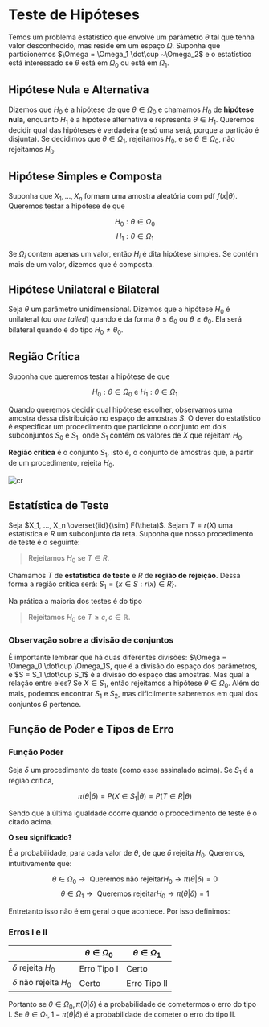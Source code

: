 # Teste de Hipóteses

Temos um problema estatístico que envolve um parâmetro $\theta$ tal que tenha valor desconhecido, mas reside em um espaço $\Omega$. Suponha que particionemos $\Omega = \Omega_1 \dot\cup ~\Omega_2$ e o estatístico está interessado se $\theta$ está em $\Omega_0$ ou está em $\Omega_1$. 

## Hipótese Nula e Alternativa 

Dizemos que $H_0$ é a hipótese de que $\theta \in \Omega_0$ e chamamos $H_0$ de **hipótese nula**, enquanto $H_1$ é a hipótese alternativa e representa $\theta \in H_1$. Queremos decidir qual das hipóteses é verdadeira (e só uma será, porque a partição é disjunta). Se decidimos que $\theta \in \Omega_1$, rejeitamos $H_0$, e se $\theta \in \Omega_0$, não rejeitamos $H_0$. 

## Hipótese Simples e Composta 

Suponha que $X_1, ..., X_n$ formam uma amostra aleatória com pdf $f(x|\theta)$. Queremos testar a hipótese de que 

$$
H_0: \theta \in \Omega_0
$$
$$
H_1: \theta \in \Omega_1
$$

Se $\Omega_i$ contem apenas um valor, então $H_i$ é dita hipótese simples. Se contém mais de um valor, dizemos que é composta. 

## Hipótese Unilateral e Bilateral 

Seja $\theta$ um parâmetro unidimensional. Dizemos que a hipótese $H_0$ é unilateral (ou *one tailed*) quando é da forma $\theta \leq \theta_0$ ou $\theta \geq \theta_0$. Ela será bilateral quando é do tipo $H_0 \neq \theta_0$. 

## Região Crítica 

Suponha que queremos testar a hipótese de que 

$$
H_0: \theta \in \Omega_0 \text{ e } H_1: \theta \in \Omega_1
$$

Quando queremos decidir qual hipótese escolher, observamos uma amostra dessa distribuição no espaço de amostras $S$. O dever do estatístico é especificar um procedimento que particione o conjunto em dois subconjuntos $S_0$ e $S_1$, onde $S_1$ contém os valores de $X$ que rejeitam $H_0$. 

**Região crítica** é o conjunto $S_1$, isto é, o conjunto de amostras que, a partir de um procedimento, rejeita $H_0$. 

![cr](../images/critical_region_draw.jpg)

## Estatística de Teste

Seja $X_1, ..., X_n \overset{iid}{\sim} F(\theta)$. Sejam $T = r(X)$ uma estatística e $R$ um subconjunto da reta. Suponha que nosso procedimento de teste é o seguinte: 

> Rejeitamos $H_0$ se $T\in R$.

Chamamos $T$ de **estatística de teste** e $R$ de **região de rejeição**. Dessa forma a região crítica será: $S_1 = \{x \in S: r(x) \in R\}$. 

Na prática a maioria dos testes é do tipo

> Rejeitamos $H_0$ se $T \geq c, c \in \mathbb{R}$.

### Observação sobre a divisão de conjuntos

É importante lembrar que há duas diferentes divisões:
$\Omega = \Omega_0 \dot\cup \Omega_1$, que é a divisão do espaço dos parâmetros, e $S = S_1 \dot\cup S_1$ é a divisão do espaço das amostras. Mas qual a relação entre eles? Se $X \in S_1$, então rejeitamos a hipótese $\theta \in \Omega_0$. Além do mais, podemos encontrar $S_1$ e $S_2$, mas dificilmente saberemos em qual dos conjuntos $\theta$ pertence. 

## Função de Poder e Tipos de Erro

### Função Poder 

Seja $\delta$ um procedimento de teste (como esse assinalado acima). Se $S_1$ é a região crítica, 

$$
\pi(\theta|\delta) = P(X \in S_1|\theta) = P(T \in R|\theta)
$$

Sendo que a última igualdade ocorre quando o proocedimento de teste é o citado acima. 

**O seu significado?**

É a probabilidade, para cada valor de $\theta$, de que $\delta$ rejeita $H_0$. Queremos, intuitivamente que:

$$
\theta \in \Omega_0 \rightarrow \text{ Queremos não rejeitar} H_0 \rightarrow \pi(\theta|\delta) = 0 
$$
$$
\theta \in \Omega_1 \rightarrow \text{ Queremos rejeitar} H_0 \rightarrow \pi(\theta|\delta) = 1 
$$

Entretanto isso não é em geral o que acontece. Por isso definimos:

### Erros I e II

||$\theta \in \Omega_0$|$\theta \in \Omega_1$|
|-|-|-|
|$\delta$ rejeita $H_0$|Erro Tipo I|Certo|
|$\delta$ não rejeita $H_0$|Certo|Erro Tipo II|

Portanto se $\theta \in \Omega_0, \pi(\theta|\delta)$ é a probabilidade de cometermos o erro do tipo I. Se $\theta \in \Omega_1, 1 - \pi(\theta|\delta)$ é a probabilidade de cometer o erro do tipo II. 


```python

```
